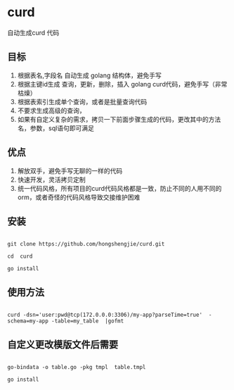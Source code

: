 # curd
自动生成curd 代码


## 目标
1. 根据表名,字段名 自动生成 golang 结构体，避免手写
2. 根据主键id生成 查询，更新，删除，插入 golang curd代码，避免手写（非常枯燥）
3. 根据表索引生成单个查询，或者是批量查询代码
4. 不要求生成高级的查询，
5. 如果有自定义复杂的需求，拷贝一下前面步骤生成的代码，更改其中的方法名，参数，sql语句即可满足


## 优点
1. 解放双手，避免手写无聊的一样的代码
2. 快速开发，灵活拷贝定制
3. 统一代码风格，所有项目的curd代码风格都是一致，防止不同的人用不同的orm，或者奇怪的代码风格导致交接维护困难

 
 
## 安装

```

git clone https://github.com/hongshengjie/curd.git

cd  curd 

go install 

```

## 使用方法

```

curd -dsn='user:pwd@tcp(172.0.0.0:3306)/my-app?parseTime=true'  -schema=my-app -table=my_table  |gofmt

```



## 自定义更改模版文件后需要

```

go-bindata -o table.go -pkg tmpl  table.tmpl

go install 

```
